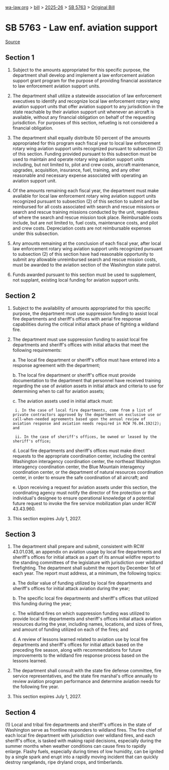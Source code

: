[wa-law.org](/) > [bill](/bill/) > [2025-26](/bill/2025-26/) > [SB 5763](/bill/2025-26/sb/5763/) > [Original Bill](/bill/2025-26/sb/5763/1/)

# SB 5763 - Law enf. aviation support

[Source](http://lawfilesext.leg.wa.gov/biennium/2025-26/Pdf/Bills/Senate%20Bills/5763.pdf)

## Section 1
1. Subject to the amounts appropriated for this specific purpose, the department shall develop and implement a law enforcement aviation support grant program for the purpose of providing financial assistance to law enforcement aviation support units.

2. The department shall utilize a statewide association of law enforcement executives to identify and recognize local law enforcement rotary wing aviation support units that offer aviation support to any jurisdiction in the state reachable by their aviation support unit whenever an aircraft is available, without any financial obligation on behalf of the requesting jurisdiction. For purposes of this section, refueling is not considered a financial obligation.

3. The department shall equally distribute 50 percent of the amounts appropriated for this program each fiscal year to local law enforcement rotary wing aviation support units recognized pursuant to subsection (2) of this section. Funding provided pursuant to this subsection must be used to maintain and operate rotary wing aviation support units including, but not limited to, pilot and crew costs, aircraft maintenance, upgrades, acquisition, insurance, fuel, training, and any other reasonable and necessary expense associated with operating an aviation support unit.

4. Of the amounts remaining each fiscal year, the department must make available for local law enforcement rotary wing aviation support units recognized pursuant to subsection (2) of this section to submit and be reimbursed for all costs associated with search and rescue missions or search and rescue training missions conducted by the unit, regardless of where the search and rescue mission took place. Reimbursable costs include, but are not limited to, fuel costs, maintenance costs, and pilot and crew costs. Depreciation costs are not reimbursable expenses under this subsection.

5. Any amounts remaining at the conclusion of each fiscal year, after local law enforcement rotary wing aviation support units recognized pursuant to subsection (2) of this section have had reasonable opportunity to submit any allowable unreimbursed search and rescue mission costs, must be awarded to the aviation section of the Washington state patrol.

6. Funds awarded pursuant to this section must be used to supplement, not supplant, existing local funding for aviation support units.

## Section 2
1. Subject to the availability of amounts appropriated for this specific purpose, the department must use suppression funding to assist local fire departments and sheriff's offices with aerial fire response capabilities during the critical initial attack phase of fighting a wildland fire.

2. The department must use suppression funding to assist local fire departments and sheriff's offices with initial attacks that meet the following requirements:

    a. The local fire department or sheriff's office must have entered into a response agreement with the department;

    b. The local fire department or sheriff's office must provide documentation to the department that personnel have received training regarding the use of aviation assets in initial attack and criteria to use for determining when to call for aviation assets;

    c. The aviation assets used in initial attack must:

        i. In the case of local fire departments, come from a list of private contractors approved by the department on exclusive use or call-when-needed agreements based upon the annual review of aviation response and aviation needs required in RCW 76.04.192(2); and

        ii. In the case of sheriff's offices, be owned or leased by the sheriff's office;

    d. Local fire departments and sheriff's offices must make direct requests to the appropriate coordination center, including the central Washington interagency coordination center, the northeast Washington interagency coordination center, the Blue Mountain interagency coordination center, or the department of natural resources coordination center, in order to ensure the safe coordination of all aircraft; and

    e. Upon receiving a request for aviation assets under this section, the coordinating agency must notify the director of fire protection or that individual's designee to ensure operational knowledge of a potential future request to invoke the fire service mobilization plan under RCW 43.43.960.

3. This section expires July 1, 2027.

## Section 3
1. The department shall prepare and submit, consistent with RCW 43.01.036, an appendix on aviation usage by local fire departments and sheriff's offices for initial attack as a part of its annual wildfire report to the standing committees of the legislature with jurisdiction over wildland firefighting. The department shall submit the report by December 1st of each year. The report must address, at a minimum, the following topics:

    a. The dollar value of funding utilized by local fire departments and sheriff's offices for initial attack aviation during the year;

    b. The specific local fire departments and sheriff's offices that utilized this funding during the year;

    c. The wildland fires on which suppression funding was utilized to provide local fire departments and sheriff's offices initial attack aviation resources during the year, including names, locations, and sizes of fires, and amount of funding utilized on each of the fires; and

    d. A review of lessons learned related to aviation use by local fire departments and sheriff's offices for initial attack based on the preceding fire season, along with recommendations for future improvements to the wildland fire response process based on the lessons learned.

2. The department shall consult with the state fire defense committee, fire service representatives, and the state fire marshal's office annually to review aviation program performance and determine aviation needs for the following fire year.

3. This section expires July 1, 2027.

## Section 4
(1) Local and tribal fire departments and sheriff's offices in the state of Washington serve as frontline responders to wildland fires. The fire chief of each local fire department with jurisdiction over wildland fires, and each sheriff's office, is tasked with making rapid decisions, especially during the summer months when weather conditions can cause fires to rapidly enlarge. Flashy fuels, especially during times of low humidity, can be ignited by a single spark and erupt into a rapidly moving incident that can quickly destroy rangelands, ripe dryland crops, and timberlands.
